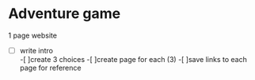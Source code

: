 # Adventure game
1 page website
-[ ] write intro  
-[ ]create 3 choices
-[ ]create page for each (3)
-[ ]save links to each page for reference
